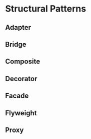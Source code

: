 # Structural Patterns

## Adapter

## Bridge

## Composite

## Decorator

## Facade

## Flyweight

## Proxy